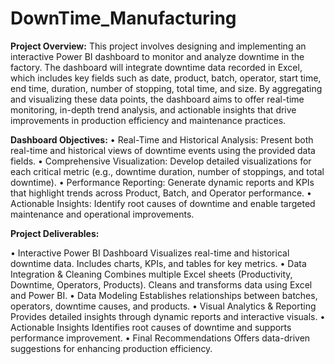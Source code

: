 # DownTime_Manufacturing

**Project Overview:**
This project involves designing and implementing an interactive Power BI dashboard to monitor and analyze downtime in the factory.
The dashboard will integrate downtime data recorded in Excel, which includes key fields such as date, product, batch, operator, start time, end time, duration, number of stopping, total time, and size. 
By aggregating and visualizing these data points, the dashboard aims to offer real-time monitoring, in-depth trend analysis, and actionable insights that drive improvements in production efficiency and maintenance practices.

**Dashboard Objectives:**
  •	Real-Time and Historical Analysis: Present both real-time and historical views of downtime events using the provided data fields. 
  •	Comprehensive Visualization: Develop detailed visualizations for each critical metric (e.g., downtime duration, number of stoppings, and total downtime). 
  •	Performance Reporting: Generate dynamic reports and KPIs that highlight trends across Product, Batch, and Operator performance. 
  •	Actionable Insights: Identify root causes of downtime and enable targeted maintenance and operational improvements.

**Project Deliverables:**

•	Interactive Power BI Dashboard
  Visualizes real-time and historical downtime data.
  Includes charts, KPIs, and tables for key metrics.
•	Data Integration & Cleaning
  Combines multiple Excel sheets (Productivity, Downtime, Operators, Products).
  Cleans and transforms data using Excel and Power BI.
•	Data Modeling
  Establishes relationships between batches, operators, downtime causes, and products.
•	Visual Analytics & Reporting
  Provides detailed insights through dynamic reports and interactive visuals.
•	Actionable Insights
  Identifies root causes of downtime and supports performance improvement.
•	Final Recommendations
  Offers data-driven suggestions for enhancing production efficiency.

